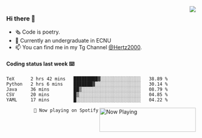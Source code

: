 <img  align="right" src="https://github-readme-stats.vercel.app/api?username=BillChen2K&show_icons=true&count_private=true&hide_title=true">

### Hi there 👋

- 🗞 Code is poetry.
- 🌱 Currently an undergraduate in ECNU
- 📫 You can find me in my Tg Channel [@Hertz2000](https://t.me/Hertz2000).

#### Coding status last week ⌨️

<!--START_SECTION:waka-->
```text
TeX      2 hrs 42 mins   █████████▓░░░░░░░░░░░░░░░   38.89 % 
Python   2 hrs 6 mins    ███████▓░░░░░░░░░░░░░░░░░   30.14 % 
Java     36 mins         ██▒░░░░░░░░░░░░░░░░░░░░░░   08.79 % 
CSV      20 mins         █▒░░░░░░░░░░░░░░░░░░░░░░░   04.85 % 
YAML     17 mins         █░░░░░░░░░░░░░░░░░░░░░░░░   04.22 % 
```
<!--END_SECTION:waka-->


<div>
<a href="https://spotify-now-playing.billchen2k.vercel.app/now-playing?open">
   <img align="right" src="https://spotify-now-playing.billchen2k.vercel.app/now-playing" width="256" height="64" alt="Now Playing">
</a>
</div>

<div>
<p align="right"><code>🎵 Now playing on Spotify</code></p>
</div>

<!--
**BillChen2K/BillChen2K** is a ✨ _special_ ✨ repository because its `README.md` (this file) appears on your GitHub profile.

Here are some ideas to get you started:

- 🔭 I’m currently working on ...
- 🌱 I’m currently learning ...
- 👯 I’m looking to collaborate on ...
- 🤔 I’m looking for help with ...
- 💬 Ask me about ...
- 📫 How to reach me: ...
- 😄 Pronouns: ...
- ⚡ Fun fact: ...
-->
